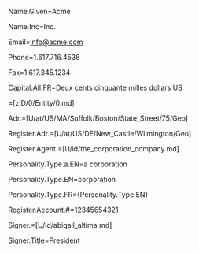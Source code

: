 Name.Given=Acme

Name.Inc=Inc.

Email=info@acme.com

Phone=1.617.716.4536

Fax=1.617.345.1234

Capital.All.FR=Deux cents cinquante milles dollars US

=[zID/0/Entity/0.md]

Adr.=[U/at/US/MA/Suffolk/Boston/State_Street/75/Geo]

Register.Adr.=[U/at/US/DE/New_Castle/Wilmington/Geo]

Register.Agent.=[U/id/the_corporation_company.md]

Personality.Type.a.EN=a corporation

Personality.Type.EN=corporation

Personality.Type.FR={Personality.Type.EN}

Register.Account.#=12345654321

Signer.=[U/id/abigail_altima.md]

Signer.Title=President